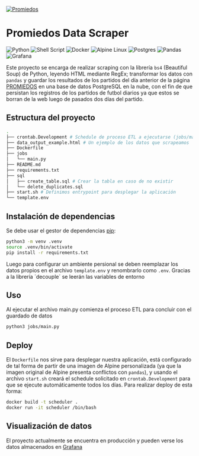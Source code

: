 [![Promiedos](https://www.promiedos.com.ar/images/menu/logo2.jpg)](https://www.promiedos.com.ar/)

# Promiedos Data Scraper

![Python](https://img.shields.io/badge/python-3670A0?style=for-the-badge&logo=python&logoColor=ffdd54)
![Shell Script](https://img.shields.io/badge/shell_script-%23121011.svg?style=for-the-badge&logo=gnu-bash&logoColor=white)
![Docker](https://img.shields.io/badge/docker-%230db7ed.svg?style=for-the-badge&logo=docker&logoColor=white)
![Alpine Linux](https://img.shields.io/badge/Alpine_Linux-%230D597F.svg?style=for-the-badge&logo=alpine-linux&logoColor=white)
![Postgres](https://img.shields.io/badge/postgres-%23316192.svg?style=for-the-badge&logo=postgresql&logoColor=white)
![Pandas](https://img.shields.io/badge/pandas-%23150458.svg?style=for-the-badge&logo=pandas&logoColor=white)
![Grafana](https://img.shields.io/badge/grafana-%23F46800.svg?style=for-the-badge&logo=grafana&logoColor=white)


Este proyecto se encarga de realizar scraping con la librería `bs4` (Beautiful Soup) de Python, leyendo HTML mediante RegEx; transformar los datos con `pandas` y guardar los resultados de los partidos del día anterior de la página [PROMIEDOS](https://www.promiedos.com.ar/) en una base de datos PostgreSQL en la nube, con el fin de que persistan los registros de los partidos de futbol diarios ya que estos se borran de la web luego de pasados dos días del partido.

## Estructura del proyecto

```bash
.
├── crontab.Development # Schedule de proceso ETL a ejecutarse (jobs/main.py)
├── data_output_example.html # Un ejemplo de los datos que scrapeamos
├── Dockerfile 
├── jobs
│   └── main.py
├── README.md
├── requirements.txt
├── sql
│   ├── create_table.sql # Crear la tabla en caso de no existir
│   └── delete_duplicates.sql
├── start.sh # Definimos entrypoint para desplegar la aplicación
└── template.env

```

## Instalación de dependencias

Se debe usar el gestor de dependencias [pip](https://pip.pypa.io/en/stable/):

```bash
python3 -m venv .venv
source .venv/bin/activate
pip install -r requirements.txt
```

Luego para configurar un ambiente persional se deben reemplazar los datos propios en el archivo `template.env` y renombrarlo como `.env`. Gracias a la librería ´decouple´ se leerán las variables de entorno

## Uso

Al ejecutar el archivo main.py comienza el proceso ETL para concluir con el guardado de datos

```bash
python3 jobs/main.py
```

## Deploy

El `Dockerfile` nos sirve para desplegar nuestra aplicación, está configurado de tal forma de partir de una imagen de Alpine personalizada (ya que la imagen original de Alpine presenta conflictos con `pandas`), y usando el archivo `start.sh` creará el schedule solicitado en `crontab.Development` para que se ejecute automáticamente todos los días. Para realizar deploy de esta forma:

```bash
docker build -t scheduler .
docker run -it scheduler /bin/bash
```

## Visualización de datos

El proyecto actualmente se encuentra en producción y pueden verse los datos almacenados en [Grafana](https://promiedos-dashboard.herokuapp.com/d/OWjDW3unk/dashboard-promiedos?orgId=1)


